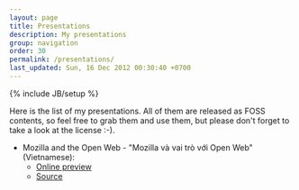```yaml
---
layout: page
title: Presentations
description: My presentations
group: navigation
order: 30
permalink: /presentations/
last_updated: Sun, 16 Dec 2012 00:30:40 +0700
---
```

{% include JB/setup %}

Here is the list of my presentations.  All of them are released as FOSS contents, so feel free to grab them and use them, but please don't forget to take a look at the license :-).

* Mozilla and the Open Web - "Mozilla và vai trò với Open Web" (Vietnamese):
  + [Online preview](/presentations/Mozilla_and_Open_Web/)
  + [Source](https://github.com/CMPITG/mozilla-and-open-web)
